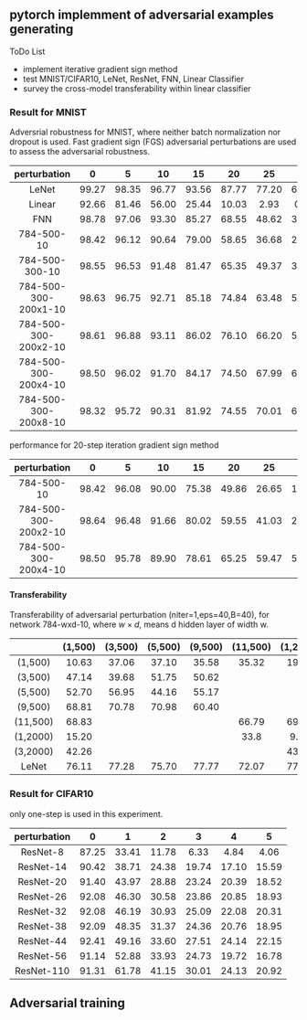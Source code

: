 ## pytorch implemment of  adversarial examples generating
ToDo List
 
 -  implement iterative gradient sign method
 -  test MNIST/CIFAR10, LeNet, ResNet, FNN, Linear Classifier 
 -  survey the cross-model transferability within linear classifier


### Result for MNIST
Adversrial robustness for MNIST, where neither batch normalization nor dropout is  used. Fast gradient sign (FGS) adversarial perturbations
are used to assess the adversarial robustness.

|perturbation           |0     |5   |10  |15  | 20 | 25 | 30 |35  |40  |   
|:--:                   |:--:  |:--:|:--:|:--:|:--:|:--:|:--:|:--:|:--:|
|LeNet                  | 99.27|98.35|96.77|93.56|87.77|77.20|61.85|44.91|32.09|
|Linear                 |92.66 |81.46|56.00|25.44|10.03|2.93 |0.83 |0.31 |0.17 |
|FNN                    |98.78 |97.06|93.30|85.27|68.55|48.62|33.48|23.65|17.80|
|784-500-10             |98.42 |96.12|90.64|79.00|58.65|36.68|22.43|14.78|11.21|
|784-500-300-10         |98.55 |96.53|91.48|81.47|65.35|49.37|37.95|30.49|24.99|
|784-500-300-200x1-10   |98.63 |96.75|92.71|85.18|74.84|63.48|53.71|44.91|38.02|
|784-500-300-200x2-10   |98.61 |96.88|93.11|86.02|76.10|66.20|57.51|50.85|45.31|
|784-500-300-200x4-10   |98.50 |96.02|91.70|84.17|74.50|67.99|65.54|64.29|63.37|
|784-500-300-200x8-10   |98.32 |95.72|90.31|81.92|74.55|70.01|67.10|65.54|64.26|


performance for 20-step iteration gradient sign method

|perturbation           |0     |5   |10  |15  | 20 | 25 | 30 |35  |40  |
|:--:                   |:--:  |:--:|:--:|:--:|:--:|:--:|:--:|:--:|:--:|
|784-500-10             |98.42|96.08|90.00|75.38|49.86|26.65|12.80|5.37|2.25| 
|784-500-300-200x2-10   |98.64|96.48|91.66|80.02|59.55|41.03|29.37|22.39|18.67|
|784-500-300-200x4-10   |98.50|95.78|89.90|78.61|65.25|59.47|56.62|54.89|53.85|

#### Transferability
Transferability of adversarial perturbation (niter=1,eps=40,B=40), for network 784-wxd-10,
where $w\times d$, means d hidden layer of width w.

|        |(1,500)|(3,500)|(5,500)|(9,500)|(11,500)|(1,2000)|(3,2000)|  LeNet | 
|:--:    |:-----:|:-----:|:-----:|:-----:|:------:|:------:|:------:|:------:|
|(1,500) | 10.63 | 37.06 | 37.10 | 35.58 | 35.32  |19.20   |37.92   |  89.66 |
|(3,500) | 47.14 | 39.68 | 51.75 | 50.62 |        |        |        |  89.64 |
|(5,500) | 52.70 | 56.95 | 44.16 | 55.17 |        |        |        | 90.47  |
|(9,500) | 68.81 | 70.78 | 70.98 | 60.40 |        |        |        | 93.84  |
|(11,500)| 68.83 |       |       |       |  66.79 |  69.26 |        | 92.23  |
|(1,2000)| 15.20 |       |       |       |  33.8  |  9.51  | 35.07  | 88.47  |
|(3,2000)| 42.26 |       |       |       |        |  43.88 | 35.80  |  88.57 |
|LeNet   | 76.11 | 77.28 | 75.70 | 77.77 | 72.07  | 77.66  | 79.36  | 61.40  |


### Result for CIFAR10

only one-step is used in this experiment.


|perturbation| 0 | 1| 2 | 3 | 4 | 5 |
|:--------:|:----:|:--:|:--:|:--:|:--:|:--:|
|ResNet-8|87.25|33.41|11.78|6.33|4.84|4.06| 
|ResNet-14|90.42|38.71|24.38|19.74|17.10|15.59|
|ResNet-20|91.40|43.97|28.88|23.24|20.39|18.52|
|ResNet-26|92.08|46.30|30.58|23.86|20.85|18.93|
|ResNet-32|92.08|46.19|30.93|25.09|22.08|20.31|
|ResNet-38|92.09|48.35|31.37|24.36|20.76|18.95|
|ResNet-44|92.41|49.16|33.60|27.51|24.14|22.15|
|ResNet-56|91.14|52.88|33.93|24.73|19.72|16.78|
|ResNet-110|91.31|61.78|41.15|30.01|24.13|20.92|



## Adversarial training




